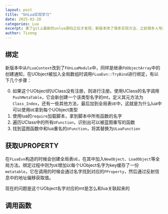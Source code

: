 ```yaml
---
layout: post
title: "UnLua实现学习"
date: 2025-02-28
categories: Lua
excerpt: 拿了git上最新的unlua源码之后才发现，新版本改了很多实现方法，之前很多人写的教程都对不上了，要多花点时间自己看了。
author: Tizeng
---
```


## 绑定

新版本中从`FLuaContext`改到了`FUnLuaModule`中，同样是继承`FUObjectArray`中的创建通知，在UObject被加入全局数组时调用`FLuaEvn::TryBind`进行绑定，有以下几个步骤：

0. 如果这个UObject的UClass没有注册，则进行注册。使用UClass的名字调用`PushMetaTable`，它会新创建一个该类型名字的mt，定义其元方法为`Class_Index`，还有一些其他方法，最后加到全局表`UE`中，这就是为什么lua中可以使用`UE`拿到每个UObject类型
1. 使用lua的`require`加载脚本，拿到脚本中所有函数的名字
2. 遍历UClass中的所有`UFunction`，识别出可以被蓝图重写的函数
3. 找到蓝图函数中和lua重名的`UFunction`，将其替换为`ULuaFunction`

## 获取UPROPERTY

在`FLuaEvn`构造的时候会创建全局表`UE`，在其中加入`NewObject`、`LoadObject`等全局方法。绑定过程中则为`UE`增加以每个UObject名字为key缓存了一份`metatable`，它在调用的时候会通过名字找到对应的`FProperty`，然后通过反射信息中的地址偏移获取值。

现在的问题是这个UObject名字对应的mt是怎么和lua关联起来的

## 调用函数
